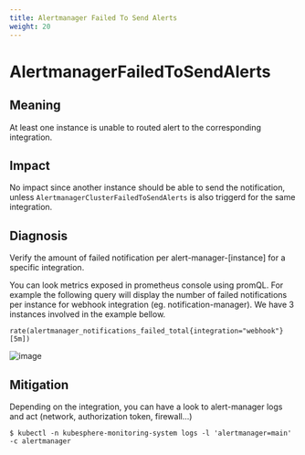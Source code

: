 ```yaml
---
title: Alertmanager Failed To Send Alerts
weight: 20
---
```


# AlertmanagerFailedToSendAlerts

## Meaning

At least one instance is unable to routed alert to the corresponding integration.

## Impact

No impact since another instance should be able to send the notification, unless `AlertmanagerClusterFailedToSendAlerts` is also triggerd for the same integration.

## Diagnosis

Verify the amount of failed notification per alert-manager-[instance] for a specific integration.

You can look metrics exposed in prometheus console using promQL. For example the following query will display the number of failed notifications per instance for webhook integration (eg. notification-manager). We have 3 instances involved in the example bellow.

```
rate(alertmanager_notifications_failed_total{integration="webhook"}[5m])
```

![image](https://user-images.githubusercontent.com/3153333/143552468-ff573f1a-19a6-44ea-9c85-631687d01bf9.png)


## Mitigation

Depending on the integration, you can have a look to alert-manager logs and act (network, authorization token, firewall...)

```
$ kubectl -n kubesphere-monitoring-system logs -l 'alertmanager=main' -c alertmanager
```
